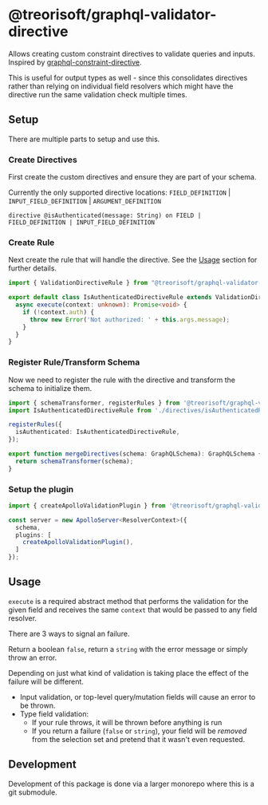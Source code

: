 # @treorisoft/graphql-validator-directive

Allows creating custom constraint directives to validate queries and inputs. Inspired by [graphql-constraint-directive](https://github.com/confuser/graphql-constraint-directive).

This is useful for output types as well - since this consolidates directives rather than relying on individual field resolvers which might have the directive run the same validation check multiple times.

## Setup

There are multiple parts to setup and use this.

### Create Directives

First create the custom directives and ensure they are part of your schema.

Currently the only supported directive locations: `FIELD_DEFINITION` | `INPUT_FIELD_DEFINITION` | `ARGUMENT_DEFINITION`

```gql
directive @isAuthenticated(message: String) on FIELD | FIELD_DEFINITION | INPUT_FIELD_DEFINITION
```

### Create Rule

Next create the rule that will handle the directive. See the [Usage](#usage) section for further details.

```ts
import { ValidationDirectiveRule } from "@treorisoft/graphql-validator-directive";

export default class IsAuthenticatedDirectiveRule extends ValidationDirectiveRule<Record<string, any>, any, unknown> {
  async execute(context: unknown): Promise<void> {
    if (!context.auth) {
      throw new Error('Not authorized: ' + this.args.message);
    }
  }  
}
```

### Register Rule/Transform Schema

Now we need to register the rule with the directive and transform the schema to initialize them.

```ts
import { schemaTransformer, registerRules } from '@treorisoft/graphql-validator-directive';
import IsAuthenticatedDirectiveRule from './directives/isAuthenticatedRule';

registerRules({
  isAuthenticated: IsAuthenticatedDirectiveRule,
});

export function mergeDirectives(schema: GraphQLSchema): GraphQLSchema {
  return schemaTransformer(schema);
}
```

### Setup the plugin

```ts
import { createApolloValidationPlugin } from '@treorisoft/graphql-validator-directive';

const server = new ApolloServer<ResolverContext>({
  schema,
  plugins: [
    createApolloValidationPlugin(),
  ]
});
```

## Usage

`execute` is a required abstract method that performs the validation for the given field and receives the same `context` that would be passed to any field resolver.

There are 3 ways to signal an failure.

Return a boolean `false`, return a `string` with the error message or simply throw an error.

Depending on just what kind of validation is taking place the effect of the failure will be different.

- Input validation, or top-level query/mutation fields will cause an error to be thrown.
- Type field validation:
  - If your rule throws, it will be thrown before anything is run
  - If you return a failure (`false` or `string`), your field will be _removed_ from the selection set and pretend that it wasn't even requested.

## Development

Development of this package is done via a larger monorepo where this is a git submodule.